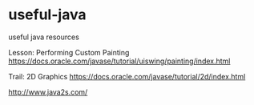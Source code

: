 # useful-java
useful java resources

Lesson: Performing Custom Painting
https://docs.oracle.com/javase/tutorial/uiswing/painting/index.html

Trail: 2D Graphics
https://docs.oracle.com/javase/tutorial/2d/index.html


http://www.java2s.com/
